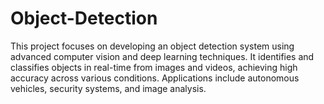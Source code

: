 # Object-Detection
This project focuses on developing an object detection system using advanced computer vision and deep learning techniques. It identifies and classifies objects in real-time from images and videos, achieving high accuracy across various conditions. Applications include autonomous vehicles, security systems, and image analysis.
